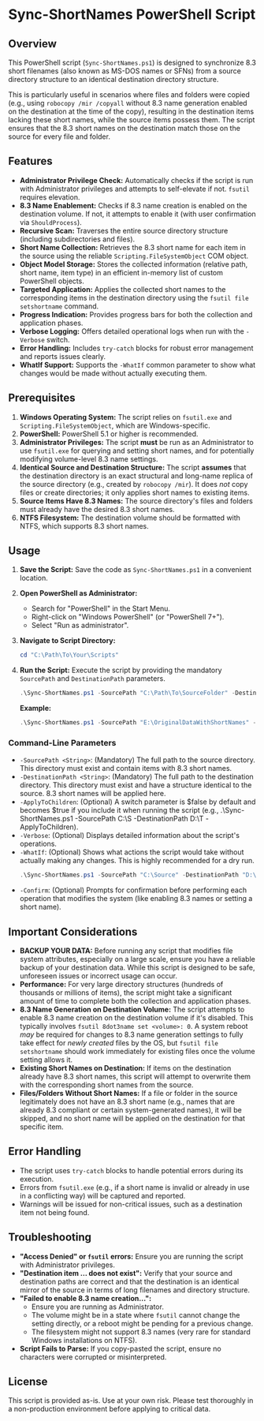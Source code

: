 # Sync-ShortNames PowerShell Script

## Overview

This PowerShell script (`Sync-ShortNames.ps1`) is designed to synchronize 8.3 short filenames (also known as MS-DOS names or SFNs) from a source directory structure to an identical destination directory structure.

This is particularly useful in scenarios where files and folders were copied (e.g., using `robocopy /mir /copyall` without 8.3 name generation enabled on the destination at the time of the copy), resulting in the destination items lacking these short names, while the source items possess them. The script ensures that the 8.3 short names on the destination match those on the source for every file and folder.

## Features

*   **Administrator Privilege Check:** Automatically checks if the script is run with Administrator privileges and attempts to self-elevate if not. `fsutil` requires elevation.
*   **8.3 Name Enablement:** Checks if 8.3 name creation is enabled on the destination volume. If not, it attempts to enable it (with user confirmation via `ShouldProcess`).
*   **Recursive Scan:** Traverses the entire source directory structure (including subdirectories and files).
*   **Short Name Collection:** Retrieves the 8.3 short name for each item in the source using the reliable `Scripting.FileSystemObject` COM object.
*   **Object Model Storage:** Stores the collected information (relative path, short name, item type) in an efficient in-memory list of custom PowerShell objects.
*   **Targeted Application:** Applies the collected short names to the corresponding items in the destination directory using the `fsutil file setshortname` command.
*   **Progress Indication:** Provides progress bars for both the collection and application phases.
*   **Verbose Logging:** Offers detailed operational logs when run with the `-Verbose` switch.
*   **Error Handling:** Includes `try-catch` blocks for robust error management and reports issues clearly.
*   **WhatIf Support:** Supports the `-WhatIf` common parameter to show what changes would be made without actually executing them.

## Prerequisites

1.  **Windows Operating System:** The script relies on `fsutil.exe` and `Scripting.FileSystemObject`, which are Windows-specific.
2.  **PowerShell:** PowerShell 5.1 or higher is recommended.
3.  **Administrator Privileges:** The script **must** be run as an Administrator to use `fsutil.exe` for querying and setting short names, and for potentially modifying volume-level 8.3 name settings.
4.  **Identical Source and Destination Structure:** The script **assumes** that the destination directory is an exact structural and long-name replica of the source directory (e.g., created by `robocopy /mir`). It does *not* copy files or create directories; it only applies short names to existing items.
5.  **Source Items Have 8.3 Names:** The source directory's files and folders must already have the desired 8.3 short names.
6.  **NTFS Filesystem:** The destination volume should be formatted with NTFS, which supports 8.3 short names.

## Usage

1.  **Save the Script:** Save the code as `Sync-ShortNames.ps1` in a convenient location.
2.  **Open PowerShell as Administrator:**
    *   Search for "PowerShell" in the Start Menu.
    *   Right-click on "Windows PowerShell" (or "PowerShell 7+").
    *   Select "Run as administrator".
3.  **Navigate to Script Directory:**
    ```powershell
    cd "C:\Path\To\Your\Scripts"
    ```
4.  **Run the Script:**
    Execute the script by providing the mandatory `SourcePath` and `DestinationPath` parameters.

    ```powershell
    .\Sync-ShortNames.ps1 -SourcePath "C:\Path\To\SourceFolder" -DestinationPath "D:\Path\To\DestinationFolder"
    ```

    **Example:**
    ```powershell
    .\Sync-ShortNames.ps1 -SourcePath "E:\OriginalDataWithShortNames" -DestinationPath "F:\BackupDataMissingShortNames"
    ```

### Command-Line Parameters

*   `-SourcePath <String>`: (Mandatory) The full path to the source directory. This directory must exist and contain items with 8.3 short names.
*   `-DestinationPath <String>`: (Mandatory) The full path to the destination directory. This directory must exist and have a structure identical to the source. 8.3 short names will be applied here.
*   `-ApplyToChildren`: (Optional) A switch parameter is $false by default and becomes $true if you include it when running the script (e.g., .\Sync-ShortNames.ps1 -SourcePath C:\S -DestinationPath D:\T -ApplyToChildren).
*   `-Verbose`: (Optional) Displays detailed information about the script's operations.
*   `-WhatIf`: (Optional) Shows what actions the script would take without actually making any changes. This is highly recommended for a dry run.
    ```powershell
    .\Sync-ShortNames.ps1 -SourcePath "C:\Source" -DestinationPath "D:\Destination" -WhatIf
    ```
*   `-Confirm`: (Optional) Prompts for confirmation before performing each operation that modifies the system (like enabling 8.3 names or setting a short name).

## Important Considerations

*   **BACKUP YOUR DATA:** Before running any script that modifies file system attributes, especially on a large scale, ensure you have a reliable backup of your destination data. While this script is designed to be safe, unforeseen issues or incorrect usage can occur.
*   **Performance:** For very large directory structures (hundreds of thousands or millions of items), the script might take a significant amount of time to complete both the collection and application phases.
*   **8.3 Name Generation on Destination Volume:** The script attempts to enable 8.3 name creation on the destination volume if it's disabled. This typically involves `fsutil 8dot3name set <volume>: 0`. A system reboot *may* be required for changes to 8.3 name generation settings to fully take effect for *newly created* files by the OS, but `fsutil file setshortname` should work immediately for existing files once the volume setting allows it.
*   **Existing Short Names on Destination:** If items on the destination already have 8.3 short names, this script will attempt to overwrite them with the corresponding short names from the source.
*   **Files/Folders Without Short Names:** If a file or folder in the source legitimately does not have an 8.3 short name (e.g., names that are already 8.3 compliant or certain system-generated names), it will be skipped, and no short name will be applied on the destination for that specific item.

## Error Handling

*   The script uses `try-catch` blocks to handle potential errors during its execution.
*   Errors from `fsutil.exe` (e.g., if a short name is invalid or already in use in a conflicting way) will be captured and reported.
*   Warnings will be issued for non-critical issues, such as a destination item not being found.

## Troubleshooting

*   **"Access Denied" or `fsutil` errors:** Ensure you are running the script with Administrator privileges.
*   **"Destination item ... does not exist":** Verify that your source and destination paths are correct and that the destination is an identical mirror of the source in terms of long filenames and directory structure.
*   **"Failed to enable 8.3 name creation...":**
    *   Ensure you are running as Administrator.
    *   The volume might be in a state where `fsutil` cannot change the setting directly, or a reboot might be pending for a previous change.
    *   The filesystem might not support 8.3 names (very rare for standard Windows installations on NTFS).
*   **Script Fails to Parse:** If you copy-pasted the script, ensure no characters were corrupted or misinterpreted.

## License

This script is provided as-is. Use at your own risk. Please test thoroughly in a non-production environment before applying to critical data.
